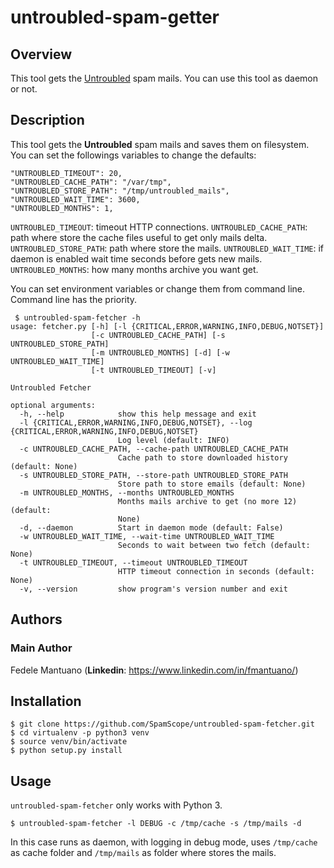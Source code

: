 # untroubled-spam-getter


## Overview
This tool gets the [Untroubled](http://untroubled.org/spam/) spam mails.
You can use this tool as daemon or not.


## Description
This tool gets the **Untroubled** spam mails and saves them on filesystem.
You can set the followings variables to change the defaults:

```
"UNTROUBLED_TIMEOUT": 20,
"UNTROUBLED_CACHE_PATH": "/var/tmp",
"UNTROUBLED_STORE_PATH": "/tmp/untroubled_mails",
"UNTROUBLED_WAIT_TIME": 3600,
"UNTROUBLED_MONTHS": 1,
```

`UNTROUBLED_TIMEOUT`: timeout HTTP connections.
`UNTROUBLED_CACHE_PATH`: path where store the cache files useful to get only mails delta.
`UNTROUBLED_STORE_PATH`: path where store the mails.
`UNTROUBLED_WAIT_TIME`: if daemon is enabled wait time seconds before gets new mails.
`UNTROUBLED_MONTHS`: how many months archive you want get.


You can set environment variables or change them from command line. Command line
has the priority.

```
 $ untroubled-spam-fetcher -h
usage: fetcher.py [-h] [-l {CRITICAL,ERROR,WARNING,INFO,DEBUG,NOTSET}]
                  [-c UNTROUBLED_CACHE_PATH] [-s UNTROUBLED_STORE_PATH]
                  [-m UNTROUBLED_MONTHS] [-d] [-w UNTROUBLED_WAIT_TIME]
                  [-t UNTROUBLED_TIMEOUT] [-v]

Untroubled Fetcher

optional arguments:
  -h, --help            show this help message and exit
  -l {CRITICAL,ERROR,WARNING,INFO,DEBUG,NOTSET}, --log {CRITICAL,ERROR,WARNING,INFO,DEBUG,NOTSET}
                        Log level (default: INFO)
  -c UNTROUBLED_CACHE_PATH, --cache-path UNTROUBLED_CACHE_PATH
                        Cache path to store downloaded history (default: None)
  -s UNTROUBLED_STORE_PATH, --store-path UNTROUBLED_STORE_PATH
                        Store path to store emails (default: None)
  -m UNTROUBLED_MONTHS, --months UNTROUBLED_MONTHS
                        Months mails archive to get (no more 12) (default:
                        None)
  -d, --daemon          Start in daemon mode (default: False)
  -w UNTROUBLED_WAIT_TIME, --wait-time UNTROUBLED_WAIT_TIME
                        Seconds to wait between two fetch (default: None)
  -t UNTROUBLED_TIMEOUT, --timeout UNTROUBLED_TIMEOUT
                        HTTP timeout connection in seconds (default: None)
  -v, --version         show program's version number and exit
```


## Authors

### Main Author
Fedele Mantuano (**Linkedin**: https://www.linkedin.com/in/fmantuano/)


## Installation

```
$ git clone https://github.com/SpamScope/untroubled-spam-fetcher.git
$ cd virtualenv -p python3 venv
$ source venv/bin/activate
$ python setup.py install
```


## Usage
`untroubled-spam-fetcher` only works with Python 3.

```
$ untroubled-spam-fetcher -l DEBUG -c /tmp/cache -s /tmp/mails -d
```

In this case runs as daemon, with logging in debug mode, uses `/tmp/cache` as cache folder and `/tmp/mails` as folder where stores the mails.